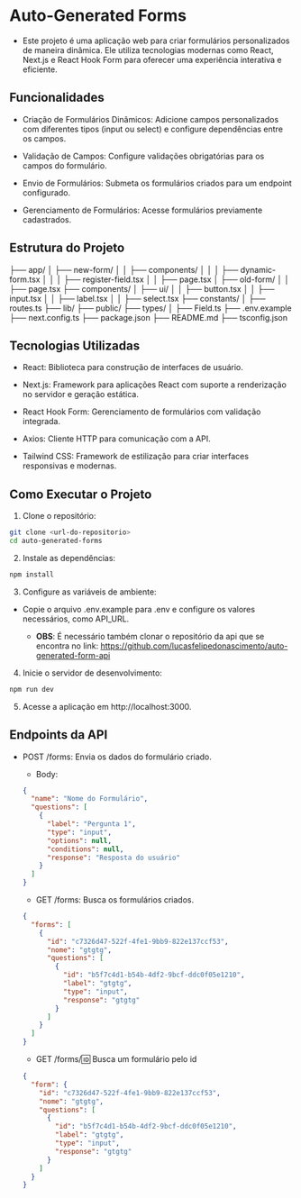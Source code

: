 # Auto-Generated Forms

- Este projeto é uma aplicação web para criar formulários personalizados de maneira dinâmica. Ele utiliza tecnologias modernas como React, Next.js e React Hook Form para oferecer uma experiência interativa e eficiente.

## Funcionalidades

- Criação de Formulários Dinâmicos: Adicione campos personalizados com diferentes tipos (input ou select) e configure dependências entre os campos.

- Validação de Campos: Configure validações obrigatórias para os campos do formulário.

- Envio de Formulários: Submeta os formulários criados para um endpoint configurado.

- Gerenciamento de Formulários: Acesse formulários previamente cadastrados.

## Estrutura do Projeto

├── app/
│ ├── new-form/
│ │ ├── components/
│ │ │ ├── dynamic-form.tsx
│ │ │ ├── register-field.tsx
│ │ ├── page.tsx
│ ├── old-form/
│ │ ├── page.tsx
├── components/
│ ├── ui/
│ │ ├── button.tsx
│ │ ├── input.tsx
│ │ ├── label.tsx
│ │ ├── select.tsx
├── constants/
│ ├── routes.ts
├── lib/
├── public/
├── types/
│ ├── Field.ts
├── .env.example
├── next.config.ts
├── package.json
├── README.md
├── tsconfig.json

## Tecnologias Utilizadas

- React: Biblioteca para construção de interfaces de usuário.

- Next.js: Framework para aplicações React com suporte a renderização no servidor e geração estática.

- React Hook Form: Gerenciamento de formulários com validação integrada.

- Axios: Cliente HTTP para comunicação com a API.

- Tailwind CSS: Framework de estilização para criar interfaces responsivas e modernas.

## Como Executar o Projeto

1. Clone o repositório:

```sh
git clone <url-do-repositorio>
cd auto-generated-forms
```

2. Instale as dependências:

```sh
npm install
```

3. Configure as variáveis de ambiente:

- Copie o arquivo .env.example para .env e configure os valores necessários, como API_URL.

  - **OBS**: É necessário também clonar o repositório da api que se encontra no link: https://github.com/lucasfelipedonascimento/auto-generated-form-api

4. Inicie o servidor de desenvolvimento:

```sh
npm run dev
```

5. Acesse a aplicação em http://localhost:3000.

## Endpoints da API

- POST /forms: Envia os dados do formulário criado.

  - Body:

  ```json
  {
    "name": "Nome do Formulário",
    "questions": [
      {
        "label": "Pergunta 1",
        "type": "input",
        "options": null,
        "conditions": null,
        "response": "Resposta do usuário"
      }
    ]
  }
  ```

  - GET /forms: Busca os formulários criados.

  ```json
  {
    "forms": [
      {
        "id": "c7326d47-522f-4fe1-9bb9-822e137ccf53",
        "nome": "gtgtg",
        "questions": [
          {
            "id": "b5f7c4d1-b54b-4df2-9bcf-ddc0f05e1210",
            "label": "gtgtg",
            "type": "input",
            "response": "gtgtg"
          }
        ]
      }
    ]
  }
  ```

  - GET /forms/:id: Busca um formulário pelo id

  ```json
  {
    "form": {
      "id": "c7326d47-522f-4fe1-9bb9-822e137ccf53",
      "nome": "gtgtg",
      "questions": [
        {
          "id": "b5f7c4d1-b54b-4df2-9bcf-ddc0f05e1210",
          "label": "gtgtg",
          "type": "input",
          "response": "gtgtg"
        }
      ]
    }
  }
  ```
